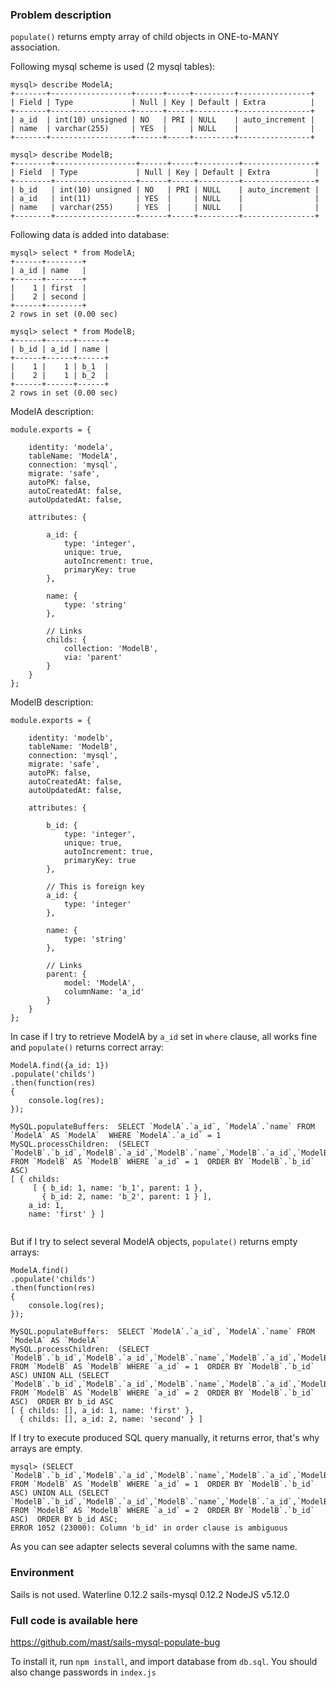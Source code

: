 ### Problem description

``populate()`` returns empty array of child objects in ONE-to-MANY association.

Following mysql scheme is used (2 mysql tables):

```
mysql> describe ModelA;
+-------+------------------+------+-----+---------+----------------+
| Field | Type             | Null | Key | Default | Extra          |
+-------+------------------+------+-----+---------+----------------+
| a_id  | int(10) unsigned | NO   | PRI | NULL    | auto_increment |
| name  | varchar(255)     | YES  |     | NULL    |                |
+-------+------------------+------+-----+---------+----------------+
```

```
mysql> describe ModelB;
+--------+------------------+------+-----+---------+----------------+
| Field  | Type             | Null | Key | Default | Extra          |
+--------+------------------+------+-----+---------+----------------+
| b_id   | int(10) unsigned | NO   | PRI | NULL    | auto_increment |
| a_id   | int(11)          | YES  |     | NULL    |                |
| name   | varchar(255)     | YES  |     | NULL    |                |
+--------+------------------+------+-----+---------+----------------+
```

Following data is added into database:
```
mysql> select * from ModelA;
+------+--------+
| a_id | name   |
+------+--------+
|    1 | first  |
|    2 | second |
+------+--------+
2 rows in set (0.00 sec)
```

```
mysql> select * from ModelB;
+------+------+------+
| b_id | a_id | name |
+------+------+------+
|    1 |    1 | b_1  |
|    2 |    1 | b_2  |
+------+------+------+
2 rows in set (0.00 sec)
```

ModelA description:

```
module.exports = {

    identity: 'modela',
    tableName: 'ModelA',
    connection: 'mysql',
    migrate: 'safe',
    autoPK: false,
    autoCreatedAt: false,
    autoUpdatedAt: false,

    attributes: {

        a_id: {
            type: 'integer',
            unique: true,
            autoIncrement: true,
            primaryKey: true
        },

        name: {
            type: 'string'
        },

        // Links
        childs: {
            collection: 'ModelB',
            via: 'parent'
        }
    }
};
```

ModelB description:

```
module.exports = {

    identity: 'modelb',
    tableName: 'ModelB',
    connection: 'mysql',
    migrate: 'safe',
    autoPK: false,
    autoCreatedAt: false,
    autoUpdatedAt: false,

    attributes: {

        b_id: {
            type: 'integer',
            unique: true,
            autoIncrement: true,
            primaryKey: true
        },

        // This is foreign key
        a_id: {
            type: 'integer'
        },

        name: {
            type: 'string'
        },

        // Links
        parent: {
            model: 'ModelA',
            columnName: 'a_id'
        }
    }
};
```

In case if I try to retrieve ModelA by ``a_id`` set in ``where`` clause, 
all works fine and ``populate()`` returns correct array:
```
ModelA.find({a_id: 1})
.populate('childs')
.then(function(res)
{
    console.log(res);
});

MySQL.populateBuffers:  SELECT `ModelA`.`a_id`, `ModelA`.`name` FROM `ModelA` AS `ModelA`  WHERE `ModelA`.`a_id` = 1
MySQL.processChildren:  (SELECT `ModelB`.`b_id`,`ModelB`.`a_id`,`ModelB`.`name`,`ModelB`.`a_id`,`ModelB`.`b_id`,`ModelB`.`a_id` FROM `ModelB` AS `ModelB` WHERE `a_id` = 1  ORDER BY `ModelB`.`b_id` ASC)
[ { childs:
     [ { b_id: 1, name: 'b_1', parent: 1 },
       { b_id: 2, name: 'b_2', parent: 1 } ],
    a_id: 1,
    name: 'first' } ]
    
```

But if I try to select several ModelA objects, ``populate()`` returns empty arrays:

```
ModelA.find()
.populate('childs')
.then(function(res)
{
    console.log(res);
});

MySQL.populateBuffers:  SELECT `ModelA`.`a_id`, `ModelA`.`name` FROM `ModelA` AS `ModelA`
MySQL.processChildren:  (SELECT `ModelB`.`b_id`,`ModelB`.`a_id`,`ModelB`.`name`,`ModelB`.`a_id`,`ModelB`.`b_id`,`ModelB`.`a_id` FROM `ModelB` AS `ModelB` WHERE `a_id` = 1  ORDER BY `ModelB`.`b_id` ASC) UNION ALL (SELECT `ModelB`.`b_id`,`ModelB`.`a_id`,`ModelB`.`name`,`ModelB`.`a_id`,`ModelB`.`b_id`,`ModelB`.`a_id` FROM `ModelB` AS `ModelB` WHERE `a_id` = 2  ORDER BY `ModelB`.`b_id` ASC)  ORDER BY b_id ASC
[ { childs: [], a_id: 1, name: 'first' },
  { childs: [], a_id: 2, name: 'second' } ]
```

If I try to execute produced SQL query manually, it returns error, that's why arrays are empty.

```
mysql> (SELECT `ModelB`.`b_id`,`ModelB`.`a_id`,`ModelB`.`name`,`ModelB`.`a_id`,`ModelB`.`b_id`,`ModelB`.`a_id` FROM `ModelB` AS `ModelB` WHERE `a_id` = 1  ORDER BY `ModelB`.`b_id` ASC) UNION ALL (SELECT `ModelB`.`b_id`,`ModelB`.`a_id`,`ModelB`.`name`,`ModelB`.`a_id`,`ModelB`.`b_id`,`ModelB`.`a_id` FROM `ModelB` AS `ModelB` WHERE `a_id` = 2  ORDER BY `ModelB`.`b_id` ASC)  ORDER BY b_id ASC;
ERROR 1052 (23000): Column 'b_id' in order clause is ambiguous
```

As you can see adapter selects several columns with the same name.

### Environment

Sails is not used.
Waterline 0.12.2
sails-mysql 0.12.2
NodeJS v5.12.0

### Full code is available here

https://github.com/mast/sails-mysql-populate-bug

To install it, run ``npm install``, and import database from ``db.sql``.
You should also change passwords in ``index.js``

